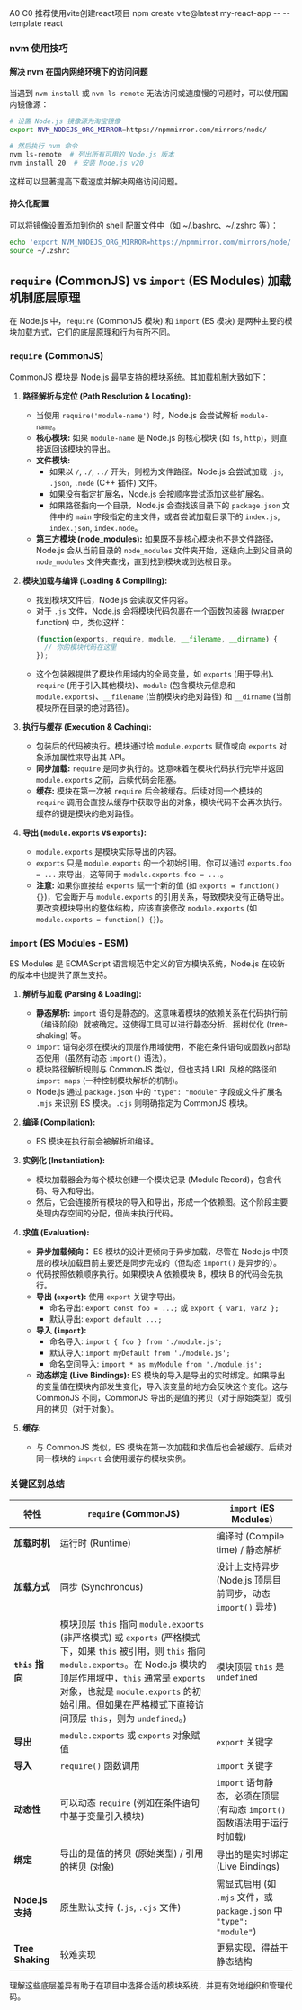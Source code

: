 A0
C0
推荐使用vite创建react项目
npm create vite@latest my-react-app -- --template react

### nvm 使用技巧

#### 解决 nvm 在国内网络环境下的访问问题

当遇到 `nvm install` 或 `nvm ls-remote` 无法访问或速度慢的问题时，可以使用国内镜像源：

```bash
# 设置 Node.js 镜像源为淘宝镜像
export NVM_NODEJS_ORG_MIRROR=https://npmmirror.com/mirrors/node/

# 然后执行 nvm 命令
nvm ls-remote  # 列出所有可用的 Node.js 版本
nvm install 20  # 安装 Node.js v20
```

这样可以显著提高下载速度并解决网络访问问题。

#### 持久化配置

可以将镜像设置添加到你的 shell 配置文件中（如 ~/.bashrc、~/.zshrc 等）：

```bash
echo 'export NVM_NODEJS_ORG_MIRROR=https://npmmirror.com/mirrors/node/' >> ~/.zshrc
source ~/.zshrc
```

## `require` (CommonJS) vs `import` (ES Modules) 加载机制底层原理

在 Node.js 中，`require` (CommonJS 模块) 和 `import` (ES 模块) 是两种主要的模块加载方式，它们的底层原理和行为有所不同。

### `require` (CommonJS)

CommonJS 模块是 Node.js 最早支持的模块系统。其加载机制大致如下：

1.  **路径解析与定位 (Path Resolution & Locating):**
    *   当使用 `require('module-name')` 时，Node.js 会尝试解析 `module-name`。
    *   **核心模块:** 如果 `module-name` 是 Node.js 的核心模块 (如 `fs`, `http`)，则直接返回该模块的导出。
    *   **文件模块:**
        *   如果以 `/`, `./`, `../` 开头，则视为文件路径。Node.js 会尝试加载 `.js`, `.json`, `.node` (C++ 插件) 文件。
        *   如果没有指定扩展名，Node.js 会按顺序尝试添加这些扩展名。
        *   如果路径指向一个目录，Node.js 会查找该目录下的 `package.json` 文件中的 `main` 字段指定的主文件，或者尝试加载目录下的 `index.js`, `index.json`, `index.node`。
    *   **第三方模块 (node_modules):** 如果既不是核心模块也不是文件路径，Node.js 会从当前目录的 `node_modules` 文件夹开始，逐级向上到父目录的 `node_modules` 文件夹查找，直到找到模块或到达根目录。

2.  **模块加载与编译 (Loading & Compiling):**
    *   找到模块文件后，Node.js 会读取文件内容。
    *   对于 `.js` 文件，Node.js 会将模块代码包裹在一个函数包装器 (wrapper function) 中，类似这样：
        ```javascript
        (function(exports, require, module, __filename, __dirname) {
          // 你的模块代码在这里
        });
        ```
    *   这个包装器提供了模块作用域内的全局变量，如 `exports` (用于导出)、`require` (用于引入其他模块)、`module` (包含模块元信息和 `module.exports`)、`__filename` (当前模块的绝对路径) 和 `__dirname` (当前模块所在目录的绝对路径)。

3.  **执行与缓存 (Execution & Caching):**
    *   包装后的代码被执行。模块通过给 `module.exports` 赋值或向 `exports` 对象添加属性来导出其 API。
    *   **同步加载:** `require` 是同步执行的。这意味着在模块代码执行完毕并返回 `module.exports` 之前，后续代码会阻塞。
    *   **缓存:** 模块在第一次被 `require` 后会被缓存。后续对同一个模块的 `require` 调用会直接从缓存中获取导出的对象，模块代码不会再次执行。缓存的键是模块的绝对路径。

4.  **导出 (`module.exports` vs `exports`):**
    *   `module.exports` 是模块实际导出的内容。
    *   `exports` 只是 `module.exports` 的一个初始引用。你可以通过 `exports.foo = ...` 来导出，这等同于 `module.exports.foo = ...`。
    *   **注意:** 如果你直接给 `exports` 赋一个新的值 (如 `exports = function() {}`)，它会断开与 `module.exports` 的引用关系，导致模块没有正确导出。要改变模块导出的整体结构，应该直接修改 `module.exports` (如 `module.exports = function() {}`)。

### `import` (ES Modules - ESM)

ES Modules 是 ECMAScript 语言规范中定义的官方模块系统，Node.js 在较新的版本中也提供了原生支持。

1.  **解析与加载 (Parsing & Loading):**
    *   **静态解析:** `import` 语句是静态的。这意味着模块的依赖关系在代码执行前（编译阶段）就被确定。这使得工具可以进行静态分析、摇树优化 (tree-shaking) 等。
    *   `import` 语句必须在模块的顶层作用域使用，不能在条件语句或函数内部动态使用（虽然有动态 `import()` 语法）。
    *   模块路径解析规则与 CommonJS 类似，但也支持 URL 风格的路径和 `import maps` (一种控制模块解析的机制)。
    *   Node.js 通过 `package.json` 中的 `"type": "module"` 字段或文件扩展名 `.mjs` 来识别 ES 模块。`.cjs` 则明确指定为 CommonJS 模块。

2.  **编译 (Compilation):**
    *   ES 模块在执行前会被解析和编译。

3.  **实例化 (Instantiation):**
    *   模块加载器会为每个模块创建一个模块记录 (Module Record)，包含代码、导入和导出。
    *   然后，它会连接所有模块的导入和导出，形成一个依赖图。这个阶段主要处理内存空间的分配，但尚未执行代码。

4.  **求值 (Evaluation):**
    *   **异步加载倾向：** ES 模块的设计更倾向于异步加载，尽管在 Node.js 中顶层的模块加载目前主要还是同步完成的（但动态 `import()` 是异步的）。
    *   代码按照依赖顺序执行。如果模块 A 依赖模块 B，模块 B 的代码会先执行。
    *   **导出 (`export`):** 使用 `export` 关键字导出。
        *   命名导出: `export const foo = ...;` 或 `export { var1, var2 };`
        *   默认导出: `export default ...;`
    *   **导入 (`import`):**
        *   命名导入: `import { foo } from './module.js';`
        *   默认导入: `import myDefault from './module.js';`
        *   命名空间导入: `import * as myModule from './module.js';`
    *   **动态绑定 (Live Bindings):** ES 模块的导入是导出的实时绑定。如果导出的变量值在模块内部发生变化，导入该变量的地方会反映这个变化。这与 CommonJS 不同，CommonJS 导出的是值的拷贝（对于原始类型）或引用的拷贝（对于对象）。

5.  **缓存:**
    *   与 CommonJS 类似，ES 模块在第一次加载和求值后也会被缓存。后续对同一模块的 `import` 会使用缓存的模块实例。

### 关键区别总结

| 特性           | `require` (CommonJS)                      | `import` (ES Modules)                     |
| -------------- | ----------------------------------------- | ----------------------------------------- |
| **加载时机**   | 运行时 (Runtime)                          | 编译时 (Compile time) / 静态解析         |
| **加载方式**   | 同步 (Synchronous)                        | 设计上支持异步 (Node.js 顶层目前同步，动态 `import()` 异步) |
| **`this` 指向** | 模块顶层 `this` 指向 `module.exports` (非严格模式) 或 `exports` (严格模式下，如果 `this` 被引用，则 `this` 指向 `module.exports`。在 Node.js 模块的顶层作用域中，`this` 通常是 `exports` 对象，也就是 `module.exports` 的初始引用。但如果在严格模式下直接访问顶层 `this`，则为 `undefined`。) | 模块顶层 `this` 是 `undefined`              |
| **导出**       | `module.exports` 或 `exports` 对象赋值   | `export` 关键字                           |
| **导入**       | `require()` 函数调用                      | `import` 关键字                           |
| **动态性**     | 可以动态 `require` (例如在条件语句中基于变量引入模块) | `import` 语句静态，必须在顶层 (有动态 `import()` 函数语法用于运行时加载) |
| **绑定**       | 导出的是值的拷贝 (原始类型) / 引用的拷贝 (对象) | 导出的是实时绑定 (Live Bindings)         |
| **Node.js 支持**| 原生默认支持 (`.js`, `.cjs` 文件)         | 需显式启用 (如 `.mjs` 文件，或 `package.json` 中 `"type": "module"`) |
| **Tree Shaking**| 较难实现                                  | 更易实现，得益于静态结构                |

理解这些底层差异有助于在项目中选择合适的模块系统，并更有效地组织和管理代码。

